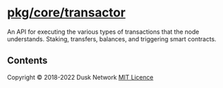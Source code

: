 # [pkg/core/transactor](./pkg/core/transactor)

An API for executing the various types of transactions that the node
understands. Staking, transfers, balances, and triggering smart contracts.

<!-- ToC start -->

## Contents

<!-- ToC end -->

Copyright © 2018-2022 Dusk Network
[MIT Licence](https://github.com/dusk-network/dusk-blockchain/blob/master/LICENSE)
